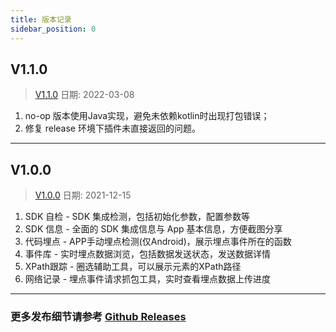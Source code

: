 ```yaml
---
title: 版本记录
sidebar_position: 0
---
```


## V1.1.0
 >[V1.1.0](https://github.com/growingio/giokit-android/releases/tag/V1.1.0) 日期: 2022-03-08 

1. no-op 版本使用Java实现，避免未依赖kotlin时出现打包错误；
2. 修复 release 环境下插件未直接返回的问题。
------
## V1.0.0
 >[V1.0.0](https://github.com/growingio/giokit-android/releases/tag/V1.0.0) 日期: 2021-12-15 

1. SDK 自检 - SDK 集成检测，包括初始化参数，配置参数等
2. SDK 信息 - 全面的 SDK 集成信息与 App 基本信息，方便截图分享
3. 代码埋点 - APP手动埋点检测(仅Android)，展示埋点事件所在的函数
4. 事件库 - 实时埋点数据浏览，包括数据发送状态，发送数据详情
5. XPath跟踪 - 圈选辅助工具，可以展示元素的XPath路径
6. 网络记录 - 埋点事件请求抓包工具，实时查看埋点数据上传进度
------
### 更多发布细节请参考 [Github Releases](https://github.com/growingio/giokit-android/releases)